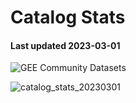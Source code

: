 # Catalog Stats

#### Last updated 2023-03-01

![GEE Community Datasets](https://img.shields.io/endpoint?url=https://gist.githubusercontent.com/samapriya/34bc0c1280d475d3a69e3b60a706226e/raw/community.json)

![catalog_stats_20230301](https://github.com/samapriya/awesome-gee-community-datasets/assets/6677629/a65098a0-3e75-4231-86b7-4a370c3a9f93)
